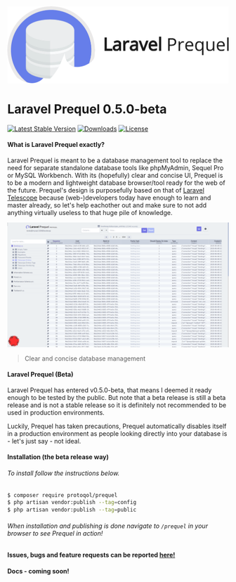 ![Laravel Prequel](./assets/prequel.png)

# Laravel Prequel 0.5.0-beta #
[![Latest Stable Version](https://poser.pugx.org/protoqol/prequel/v/stable)](https://packagist.org/packages/protoqol/prequel)
[![Downloads](https://poser.pugx.org/protoqol/prequel/downloads)](https://packagist.org/packages/protoqol/prequel)
[![License](https://poser.pugx.org/protoqol/prequel/license)](https://packagist.org/packages/protoqol/prequel)

#### What is Laravel Prequel exactly? ####
Laravel Prequel is meant to be a database management tool to replace the need for separate standalone database tools like phpMyAdmin, Sequel Pro or MySQL Workbench. With its (hopefully) clear and concise UI, Prequel is to be a modern and lightweight database browser/tool ready for the web of the future. Prequel's design is purposefully based on that of [Laravel Telescope](https://github.com/laravel/telescope) because (web-)developers today have enough to learn and master already, so let's help eachother out and make sure to not add anything virtually useless to that huge pile of knowledge. 

![Prequel Screenshot](./assets/prequel_screenshot.png)
> Clear and concise database management

#### Laravel Prequel (Beta) ####
Laravel Prequel has entered v0.5.0-beta, that means I deemed it ready enough to be tested by the public.
But note that a beta release is still a beta release and is not a stable release so it is definitely not recommended to be used in production environments. 

Luckily, Prequel has taken precautions, Prequel automatically disables itself in a production environment as people looking directly into your database is - let's just say - not ideal.


#### Installation (the beta release way) ####
###### To install follow the instructions below.
```bash
$ composer require protoqol/prequel
$ php artisan vendor:publish --tag=config
$ php artisan vendor:publish --tag=public
```
###### When installation and publishing is done navigate to `/prequel` in your browser to see Prequel in action!

#### Issues, bugs and feature requests can be reported [here!](https://github.com/Protoqol/Prequel/issues/new/choose) ####

#### Docs - coming soon!
